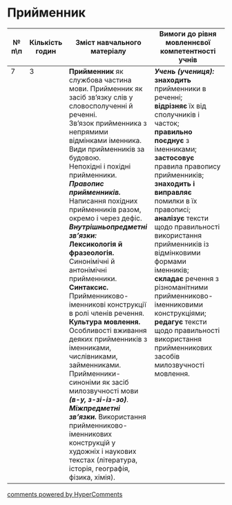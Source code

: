 <div id="hypercomments_widget" class="js-hypercomments-widget invisible"></div>

# Прийменник 

<table>
  <tr>
    <td width="10%" align="center"><b>№ <br>п\п</br></b></td>
    <td width="5%" align="center"><b>Кількість годин</b></td>  
    <td width="40%" align="center"><b>Зміст навчального матеріалу</b></td>
    <td width="45%" align="center"><b>Вимоги до рівня мовленнєвої компетентності учнів</b></td>
  </tr>
<tbody>
  <tr>
<td width="10%" style="vertical-align:top !important;">7</td>
<td width="5%" style="vertical-align:top !important;">3</td>
    <td width="40%" style="vertical-align:top !important;">
<b>Прийменник</b> як службова частина мови. Прийменник як засіб зв’язку  слів у словосполученні й реченні.<br>
Зв’язок прийменника з непрямими відмінками іменника.<br>
Види прийменників за будовою.<br>
Непохідні і похідні прийменники.<br>
<b><i>Правопис прийменників.</i></b><br> 
Написання похідних прийменників разом, окремо і через дефіс. <br>
<b><i>Внутрішньопредметні зв’язки:</i></b><br>
<b>Лексикологія й фразеологія.</b><br>
Синонімічні й антонімічні  прийменники.<br>
<b>Синтаксис.</b> Прийменниково-іменникові конструкції в ролі членів речення.<br>
<b>Культура  мовлення.</b> Особливості вживання деяких прийменників з іменниками, числівниками, займенниками. Прийменники-синоніми як засіб милозвучності мови <b><i>(в-у, з-зі-із-зо)</i></b>.<br>
<b><i>Міжпредметні зв’язки.</i></b> Використання прийменниково-іменникових конструкцій у художніх і наукових текстах (література, історія, географія, фізика, хімія).
</td>
    <td width="45%" style="vertical-align:top !important;">
<i><b>Учень (учениця):</b></i><br>
<b>знаходить</b> прийменники в реченні; <br>
<b>відрізняє</b> їх від сполучників і часток; <br>
<b>правильно поєднує</b>  з іменниками;<br> 
<b>застосовує</b> правила правопису прийменників; <br>
<b>знаходить і виправляє</b> помилки в їх правописі; <br>
<b>аналізує</b> тексти щодо правильності використання  прийменників із відмінковими формами іменників; <br>
<b>складає</b> речення з різноманітними прийменниково-іменниковими конструкціями; <br>
<b>редагує</b> тексти щодо правильності використання прийменникових засобів милозвучності мовлення.</td>
  </tr>
</tbody>
</table>

<div class="js-hypercomments-container">
<a href="http://hypercomments.com" class="hc-link" title="comments widget">comments powered by HyperComments</a>
</div>